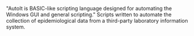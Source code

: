 "AutoIt is BASIC-like scripting language designed for automating the Windows GUI and general scripting."
Scripts written to automate the collection of epidemiological data from a third-party laboratory information system. 
